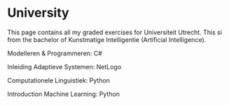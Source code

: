 # University
This page contains all my graded exercises for Universiteit Utrecht. This si from the bachelor of Kunstmatige Intelligentie (Artificial Intelligence).

Modelleren & Programmeren: C#

Inleiding Adaptieve Systemen: NetLogo

Computationele Linguistiek: Python

Introduction Machine Learning: Python
